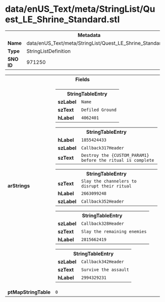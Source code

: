 <h1>data/enUS_Text/meta/StringList/Quest_LE_Shrine_Standard.stl</h1><table><tr><th colspan="100%">Metadata</th></tr><tr><td><b>Name</b></td><td>data/enUS_Text/meta/StringList/Quest_LE_Shrine_Standard.stl</td></tr><tr><td><b>Type</b></td><td>StringListDefinition</td></tr><tr><td><b>SNO ID</b></td><td>971250</td></tr></table>

<table><tr><th colspan="100%">Fields</th></tr><tr><td><b>arStrings</b></td><td><table><tr><th colspan="100%">StringTableEntry</th></tr><tr><td><b>szLabel</b></td><td><code>Name</code></td></tr><tr><td><b>szText</b></td><td><code>Defiled Ground</code></td></tr><tr><td><b>hLabel</b></td><td><code>4062401</code></td></tr></table>


<table><tr><th colspan="100%">StringTableEntry</th></tr><tr><td><b>hLabel</b></td><td><code>1855424433</code></td></tr><tr><td><b>szLabel</b></td><td><code>Callback317Header</code></td></tr><tr><td><b>szText</b></td><td><code>Destroy the {CUSTOM_PARAM1} before the ritual is complete</code></td></tr></table>


<table><tr><th colspan="100%">StringTableEntry</th></tr><tr><td><b>szText</b></td><td><code>Slay the channelers to disrupt their ritual</code></td></tr><tr><td><b>hLabel</b></td><td><code>2663099248</code></td></tr><tr><td><b>szLabel</b></td><td><code>Callback352Header</code></td></tr></table>


<table><tr><th colspan="100%">StringTableEntry</th></tr><tr><td><b>szLabel</b></td><td><code>Callback328Header</code></td></tr><tr><td><b>szText</b></td><td><code>Slay the remaining enemies</code></td></tr><tr><td><b>hLabel</b></td><td><code>2815662419</code></td></tr></table>


<table><tr><th colspan="100%">StringTableEntry</th></tr><tr><td><b>szLabel</b></td><td><code>Callback342Header</code></td></tr><tr><td><b>szText</b></td><td><code>Survive the assault</code></td></tr><tr><td><b>hLabel</b></td><td><code>2994329231</code></td></tr></table>


</td></tr><tr><td><b>ptMapStringTable</b></td><td><code>0</code></td></tr></table>

